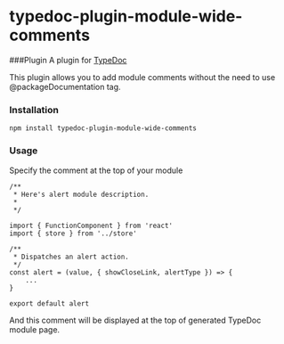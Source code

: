 # typedoc-plugin-module-wide-comments
###Plugin
A plugin for [TypeDoc](https://typedoc.org/)

This plugin allows you to add module comments without the need to use @packageDocumentation tag.

### Installation

```
npm install typedoc-plugin-module-wide-comments
```

### Usage
Specify the comment at the top of your module

```
/**
 * Here's alert module description.
 *
 */

import { FunctionComponent } from 'react'
import { store } from '../store'

/**
 * Dispatches an alert action.
 */
const alert = (value, { showCloseLink, alertType }) => {
	...
}

export default alert
```

And this comment will be displayed at the top of generated TypeDoc module page.